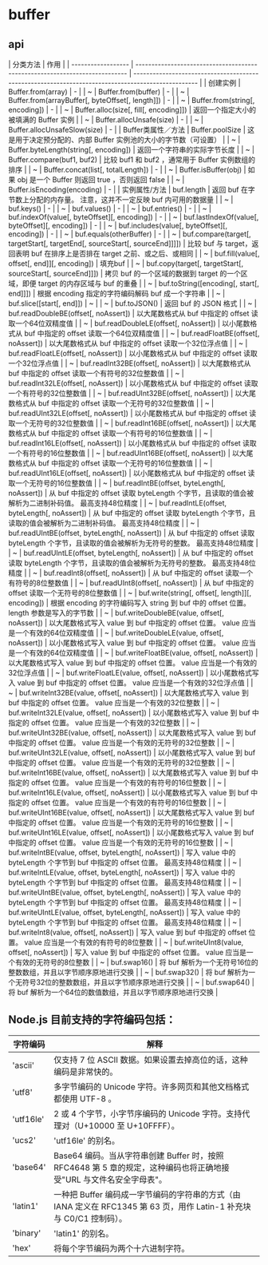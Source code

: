 # buffer

## api

| 分类方法           | 作用                                                                        |
| ------------------ | --------------------------------------------------------------------------- | -------------------------------------------------------------------------------------------------- |
| 创建实例           | Buffer.from(array)                                                          | -                                                                                                  |
| ~                  | Buffer.from(buffer)                                                         | -                                                                                                  |
| ~                  | Buffer.from(arrayBuffer[, byteOffset[, length]])                            | -                                                                                                  |
| ~                  | Buffer.from(string[, encoding])                                             | -                                                                                                  |
| ~                  | Buffer.alloc(size[, fill[, encoding]])                                      | 返回一个指定大小的被填满的 Buffer 实例                                                             |
| ~                  | Buffer.allocUnsafe(size)                                                    | -                                                                                                  |
| ~                  | Buffer.allocUnsafeSlow(size)                                                | -                                                                                                  |
| Buffer类属性／方法 | Buffer.poolSize                                                             | 这是用于决定预分配的、内部 Buffer 实例池的大小的字节数（可设置）                                   |
| ~                  | Buffer.byteLength(string[, encoding])                                       | 返回一个字符串的实际字节长度                                                                       |
| ~                  | Buffer.compare(buf1, buf2)                                                  | 比较 buf1 和 buf2 ，通常用于 Buffer 实例数组的排序                                                 |
| ~                  | Buffer.concat(list[, totalLength])                                          | -                                                                                                  |
| ~                  | Buffer.isBuffer(obj)                                                        | 如果 obj 是一个 Buffer 则返回 true ，否则返回 false                                                |
| ~                  | Buffer.isEncoding(encoding)                                                 | -                                                                                                  |
| 实例属性/方法      | buf.length                                                                  | 返回 buf 在字节数上分配的内存量。 注意，这并不一定反映 buf 内可用的数据量                          |
| ~                  | buf.keys()                                                                  | -                                                                                                  |
| ~                  | buf.values()                                                                | -                                                                                                  |
| ~                  | buf.entries()                                                               | -                                                                                                  |
| ~                  | buf.indexOf(value[, byteOffset][, encoding])                                | -                                                                                                  |
| ~                  | buf.lastIndexOf(value[, byteOffset][, encoding])                            | -                                                                                                  |
| ~                  | buf.includes(value[, byteOffset][, encoding])                               | -                                                                                                  |
| ~                  | buf.equals(otherBuffer)                                                     | -                                                                                                  |
| ~                  | buf.compare(target[, targetStart[, targetEnd[, sourceStart[, sourceEnd]]]]) | 比较 buf 与 target，返回表明 buf 在排序上是否排在 target 之前、或之后、或相同                      |
| ~                  | buf.fill(value[, offset[, end]][, encoding])                                | 填充buf                                                                                            |
| ~                  | buf.copy(target[, targetStart[, sourceStart[, sourceEnd]]])                 | 拷贝 buf 的一个区域的数据到 target 的一个区域，即便 target 的内存区域与 buf 的重叠                 |
| ~                  | buf.toString([encoding[, start[, end]]])                                    | 根据 encoding 指定的字符编码解码 buf 成一个字符串                                                  |
| ~                  | buf.slice([start[, end]])                                                   | ~                                                                                                  |
| ~                  | buf.toJSON()                                                                | 返回 buf 的 JSON 格式                                                                              |
| ~                  | buf.readDoubleBE(offset[, noAssert])                                        | 以大尾数格式从 buf 中指定的 offset 读取一个64位双精度值                                            |
| ~                  | buf.readDoubleLE(offset[, noAssert])                                        | 以小尾数格式从 buf 中指定的 offset 读取一个64位双精度值                                            |
| ~                  | buf.readFloatBE(offset[, noAssert])                                         | 以大尾数格式从 buf 中指定的 offset 读取一个32位浮点值                                              |
| ~                  | buf.readFloatLE(offset[, noAssert])                                         | 以小尾数格式从 buf 中指定的 offset 读取一个32位浮点值                                              |
| ~                  | buf.readInt32BE(offset[, noAssert])                                         | 以大尾数格式从 buf 中指定的 offset 读取一个有符号的32位整数值                                      |
| ~                  | buf.readInt32LE(offset[, noAssert])                                         | 以小尾数格式从 buf 中指定的 offset 读取一个有符号的32位整数值                                      |
| ~                  | buf.readUInt32BE(offset[, noAssert])                                        | 以大尾数格式从 buf 中指定的 offset 读取一个无符号的32位整数值                                      |
| ~                  | buf.readUInt32LE(offset[, noAssert])                                        | 以小尾数格式从 buf 中指定的 offset 读取一个无符号的32位整数值                                      |
| ~                  | buf.readInt16BE(offset[, noAssert])                                         | 以大尾数格式从 buf 中指定的 offset 读取一个有符号的16位整数值                                      |
| ~                  | buf.readInt16LE(offset[, noAssert])                                         | 以小尾数格式从 buf 中指定的 offset 读取一个有符号的16位整数值                                      |
| ~                  | buf.readUInt16BE(offset[, noAssert])                                        | 以大尾数格式从 buf 中指定的 offset 读取一个无符号的16位整数值                                      |
| ~                  | buf.readUInt16LE(offset[, noAssert])                                        | 以小尾数格式从 buf 中指定的 offset 读取一个无符号的16位整数值                                      |
| ~                  | buf.readIntBE(offset, byteLength[, noAssert])                               | 从 buf 中指定的 offset 读取 byteLength 个字节，且读取的值会被解析为二进制补码值。 最高支持48位精度 |
| ~                  | buf.readIntLE(offset, byteLength[, noAssert])                               | 从 buf 中指定的 offset 读取 byteLength 个字节，且读取的值会被解析为二进制补码值。 最高支持48位精度 |
| ~                  | buf.readUIntBE(offset, byteLength[, noAssert])                              | 从 buf 中指定的 offset 读取 byteLength 个字节，且读取的值会被解析为无符号的整数。 最高支持48位精度 |
| ~                  | buf.readUIntLE(offset, byteLength[, noAssert])                              | 从 buf 中指定的 offset 读取 byteLength 个字节，且读取的值会被解析为无符号的整数。 最高支持48位精度 |
| ~                  | buf.readInt8(offset[, noAssert])                                            | 从 buf 中指定的 offset 读取一个有符号的8位整数值                                                   |
| ~                  | buf.readUInt8(offset[, noAssert])                                           | 从 buf 中指定的 offset 读取一个无符号的8位整数值                                                   |
| ~                  | buf.write(string[, offset[, length]][, encoding])                           | 根据 encoding 的字符编码写入 string 到 buf 中的 offset 位置。 length 参数是写入的字节数            |
| ~                  | buf.writeDoubleBE(value, offset[, noAssert])                                | 以大尾数格式写入 value 到 buf 中指定的 offset 位置。 value 应当是一个有效的64位双精度值            |
| ~                  | buf.writeDoubleLE(value, offset[, noAssert])                                | 以小尾数格式写入 value 到 buf 中指定的 offset 位置。 value 应当是一个有效的64位双精度值            |
| ~                  | buf.writeFloatBE(value, offset[, noAssert])                                 | 以大尾数格式写入 value 到 buf 中指定的 offset 位置。 value 应当是一个有效的32位浮点值              |
| ~                  | buf.writeFloatLE(value, offset[, noAssert])                                 | 以小尾数格式写入 value 到 buf 中指定的 offset 位置。 value 应当是一个有效的32位浮点值              |
| ~                  | buf.writeInt32BE(value, offset[, noAssert])                                 | 以大尾数格式写入 value 到 buf 中指定的 offset 位置。 value 应当是一个有效的32位整数                |
| ~                  | buf.writeInt32LE(value, offset[, noAssert])                                 | 以小尾数格式写入 value 到 buf 中指定的 offset 位置。 value 应当是一个有效的32位整数                |
| ~                  | buf.writeUInt32BE(value, offset[, noAssert])                                | 以大尾数格式写入 value 到 buf 中指定的 offset 位置。 value 应当是一个有效的无符号的32位整数        |
| ~                  | buf.writeUInt32LE(value, offset[, noAssert])                                | 以小尾数格式写入 value 到 buf 中指定的 offset 位置。 value 应当是一个有效的无符号的32位整数        |
| ~                  | buf.writeInt16BE(value, offset[, noAssert])                                 | 以大尾数格式写入 value 到 buf 中指定的 offset 位置。 value 应当是一个有效的有符号的16位整数        |
| ~                  | buf.writeInt16LE(value, offset[, noAssert])                                 | 以小尾数格式写入 value 到 buf 中指定的 offset 位置。 value 应当是一个有效的有符号的16位整数        |
| ~                  | buf.writeUInt16BE(value, offset[, noAssert])                                | 以大尾数格式写入 value 到 buf 中指定的 offset 位置。 value 应当是一个有效的无符号的16位整数        |
| ~                  | buf.writeUInt16LE(value, offset[, noAssert])                                | 以小尾数格式写入 value 到 buf 中指定的 offset 位置。 value 应当是一个有效的无符号的16位整数        |
| ~                  | buf.writeIntBE(value, offset, byteLength[, noAssert])                       | 写入 value 中的 byteLength 个字节到 buf 中指定的 offset 位置。 最高支持48位精度                    |
| ~                  | buf.writeIntLE(value, offset, byteLength[, noAssert])                       | 写入 value 中的 byteLength 个字节到 buf 中指定的 offset 位置。 最高支持48位精度                    |
| ~                  | buf.writeUIntBE(value, offset, byteLength[, noAssert])                      | 写入 value 中的 byteLength 个字节到 buf 中指定的 offset 位置。 最高支持48位精度                    |
| ~                  | buf.writeUIntLE(value, offset, byteLength[, noAssert])                      | 写入 value 中的 byteLength 个字节到 buf 中指定的 offset 位置。 最高支持48位精度                    |
| ~                  | buf.writeInt8(value, offset[, noAssert])                                    | 写入 value 到 buf 中指定的 offset 位置。 value 应当是一个有效的有符号的8位整数                     |
| ~                  | buf.writeUInt8(value, offset[, noAssert])                                   | 写入 value 到 buf 中指定的 offset 位置。 value 应当是一个有效的无符号的8位整数                     |
| ~                  | buf.swap16()                                                                | 将 buf 解析为一个无符号16位的整数数组，并且以字节顺序原地进行交换                                  |
| ~                  | buf.swap32()                                                                | 将 buf 解析为一个无符号32位的整数数组，并且以字节顺序原地进行交换                                  |
| ~                  | buf.swap64()                                                                | 将 buf 解析为一个64位的数值数组，并且以字节顺序原地进行交换                                        |

## Node.js 目前支持的字符编码包括：

| 字符编码  | 解释                                                                                                                  |
| --------- | --------------------------------------------------------------------------------------------------------------------- |
| 'ascii'   | 仅支持 7 位 ASCII 数据。如果设置去掉高位的话，这种编码是非常快的。                                                    |
| 'utf8'    | 多字节编码的 Unicode 字符。许多网页和其他文档格式都使用 UTF-8 。                                                      |
| 'utf16le' | 2 或 4 个字节，小字节序编码的 Unicode 字符。支持代理对（U+10000 至 U+10FFFF）。                                       |
| 'ucs2'    | 'utf16le' 的别名。                                                                                                    |
| 'base64'  | Base64 编码。当从字符串创建 Buffer 时，按照 RFC4648 第 5 章的规定，这种编码也将正确地接受"URL 与文件名安全字母表"。   |
| 'latin1'  | 一种把 Buffer 编码成一字节编码的字符串的方式（由 IANA 定义在 RFC1345 第 63 页，用作 Latin-1 补充块与 C0/C1 控制码）。 |
| 'binary'  | 'latin1' 的别名。                                                                                                     |
| 'hex'     | 将每个字节编码为两个十六进制字符。                                                                                    |
